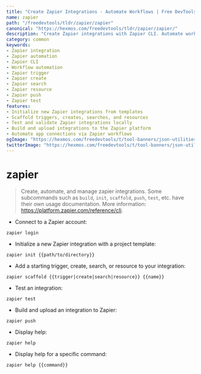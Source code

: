```yaml
---
title: "Create Zapier Integrations - Automate Workflows | Free DevTools"
name: zapier
path: "/freedevtools/tldr/zapier/zapier"
canonical: "https://hexmos.com/freedevtools/tldr/zapier/zapier/"
description: "Create Zapier integrations with Zapier CLI. Automate workflows and connect apps effortlessly using the command line interface. Free online tool, no registration required."
category: common
keywords:
- Zapier integration
- Zapier automation
- Zapier CLI
- Workflow automation
- Zapier trigger
- Zapier create
- Zapier search
- Zapier resource
- Zapier push
- Zapier test
features:
- Initialize new Zapier integrations from templates
- Scaffold triggers, creates, searches, and resources
- Test and validate Zapier integrations locally
- Build and upload integrations to the Zapier platform
- Automate app connections via Zapier workflows
ogImage: "https://hexmos.com/freedevtools/t/tool-banners/json-utilities-banner.png"
twitterImage: "https://hexmos.com/freedevtools/t/tool-banners/json-utilities-banner.png"
---
```


# zapier

> Create, automate, and manage zapier integrations.
> Some subcommands such as `build`, `init`, `scaffold`, `push`, `test`, etc. have their own usage documentation.
> More information: <https://platform.zapier.com/reference/cli>.

- Connect to a Zapier account:

`zapier login`

- Initialize a new Zapier integration with a project template:

`zapier init {{path/to/directory}}`

- Add a starting trigger, create, search, or resource to your integration:

`zapier scaffold {{trigger|create|search|resource}} {{name}}`

- Test an integration:

`zapier test`

- Build and upload an integration to Zapier:

`zapier push`

- Display help:

`zapier help`

- Display help for a specific command:

`zapier help {{command}}`
